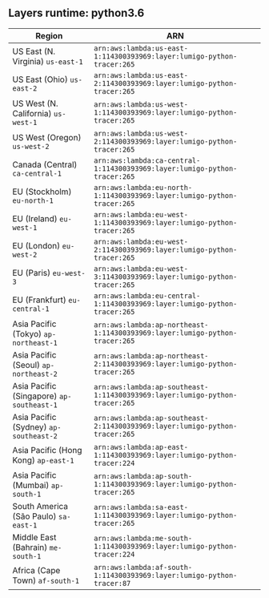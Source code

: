 Layers runtime: python3.6
----
| Region | ARN |
| --- | --- |
|US East (N. Virginia)  `us-east-1`|`arn:aws:lambda:us-east-1:114300393969:layer:lumigo-python-tracer:265`|
|US East (Ohio)  `us-east-2`|`arn:aws:lambda:us-east-2:114300393969:layer:lumigo-python-tracer:265`|
|US West (N. California)  `us-west-1`|`arn:aws:lambda:us-west-1:114300393969:layer:lumigo-python-tracer:265`|
|US West (Oregon)  `us-west-2`|`arn:aws:lambda:us-west-2:114300393969:layer:lumigo-python-tracer:265`|
|Canada (Central)  `ca-central-1`|`arn:aws:lambda:ca-central-1:114300393969:layer:lumigo-python-tracer:265`|
|EU (Stockholm)  `eu-north-1`|`arn:aws:lambda:eu-north-1:114300393969:layer:lumigo-python-tracer:265`|
|EU (Ireland)  `eu-west-1`|`arn:aws:lambda:eu-west-1:114300393969:layer:lumigo-python-tracer:265`|
|EU (London)  `eu-west-2`|`arn:aws:lambda:eu-west-2:114300393969:layer:lumigo-python-tracer:265`|
|EU (Paris)  `eu-west-3`|`arn:aws:lambda:eu-west-3:114300393969:layer:lumigo-python-tracer:265`|
|EU (Frankfurt)  `eu-central-1`|`arn:aws:lambda:eu-central-1:114300393969:layer:lumigo-python-tracer:265`|
|Asia Pacific (Tokyo)  `ap-northeast-1`|`arn:aws:lambda:ap-northeast-1:114300393969:layer:lumigo-python-tracer:265`|
|Asia Pacific (Seoul)  `ap-northeast-2`|`arn:aws:lambda:ap-northeast-2:114300393969:layer:lumigo-python-tracer:265`|
|Asia Pacific (Singapore)  `ap-southeast-1`|`arn:aws:lambda:ap-southeast-1:114300393969:layer:lumigo-python-tracer:265`|
|Asia Pacific (Sydney)  `ap-southeast-2`|`arn:aws:lambda:ap-southeast-2:114300393969:layer:lumigo-python-tracer:265`|
|Asia Pacific (Hong Kong)  `ap-east-1`|`arn:aws:lambda:ap-east-1:114300393969:layer:lumigo-python-tracer:224`|
|Asia Pacific (Mumbai)  `ap-south-1`|`arn:aws:lambda:ap-south-1:114300393969:layer:lumigo-python-tracer:265`|
|South America (São Paulo)  `sa-east-1`|`arn:aws:lambda:sa-east-1:114300393969:layer:lumigo-python-tracer:265`|
|Middle East (Bahrain)  `me-south-1`|`arn:aws:lambda:me-south-1:114300393969:layer:lumigo-python-tracer:224`|
|Africa (Cape Town)  `af-south-1`|`arn:aws:lambda:af-south-1:114300393969:layer:lumigo-python-tracer:87`|
